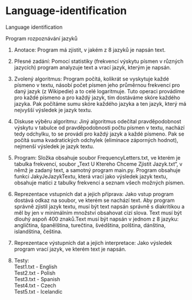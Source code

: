 # Language-identification
Language identification

Program rozpoznávání jazyků

 1. Anotace: 
Program má zjistit, v jakém z 8 jazyků je napsán text.

 2. Přesné zadání:
Pomocí statistiky (frekvencí výskytu písmen v různých jazycích) program analyzuje text a vrací jazyk, kterým je napsán.

 3. Zvolený algoritmus:
Program počítá, kolikrát se vyskytuje každé písmeno v textu, násobí počet písmen jeho průměrnou frekvencí pro daný jazyk (z Wikipedie) a to celé logaritmuje. Tuto operaci provádíme pro každé písmeno a pro každý jazyk, tím dostáváme skóre každého jazyka. Pak počítáme sumu skóre každého jazyka a ten jazyk, který má nejvyšší výsledek je jazyk textu.

 4. Diskuse výběru algoritmu:
Jiný algoritmus odečítal pravděpodobnost výskytu v tabulce od pravděpodobnosti počtu písmen v textu, nachází tedy odchylku, to se provádí pro každý jazyk a každé písmeno. Pak se počítá suma kvadratických odchylek (eliminace záporných hodnot), nejmenší výsledek je jazyk textu.

 5. Program:
Složka obsahuje soubor FrequencyLetters.txt, ve kterém je tabulka frekvencí, soubor „Text U Ktereho Chceme Zjistit Jazyk.txt“, v němž je zadaný text, a samotný program main.py. Program obsahuje funkci JakyJeJazykTextu, která vrací jako výsledek jazyk textu, obsahuje matici z tabulky frekvencí a seznam všech možných písmen. 

 6. Reprezentace vstupních dat a jejich příprava:
Jako vstup program dostává odkaz na soubor, ve kterém se nachází text. Aby program správně zjistil jazyk textu, musí být text napsán správně s diakritikou a měl by jen v minimálním množství obsahovat cizí slova. Text musí být dlouhý aspoň 400 znaků.Text musí být napsán v jednom z 8 jazyku: angličtina, španělština, turečtina, švédština, polština, dánština, islandština, čeština.

 7. Reprezentace výstupních dat a jejich interpretace:
Jako výsledek program vrací jazyk, ve kterém text je napsán.

 8. Testy: <br>
Test1.txt - English <br>
Test2.txt - Polish <br>
Test3.txt - Spanish <br>
Test4.txt - Czech <br>
Test5.txt - Icelandic <br>
